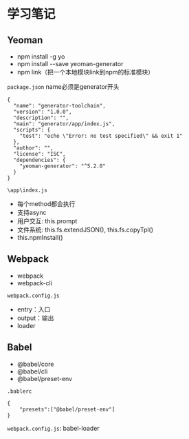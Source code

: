 # 学习笔记

## Yeoman

* npm install -g yo
* npm install --save yeoman-generator
* npm link（把一个本地模块link到npm的标准模块）

`package.json` name必须是generator开头
```
{
  "name": "generator-toolchain",
  "version": "1.0.0",
  "description": "",
  "main": "generator/app/index.js",
  "scripts": {
    "test": "echo \"Error: no test specified\" && exit 1"
  },
  "author": "",
  "license": "ISC",
  "dependencies": {
    "yeoman-generator": "^5.2.0"
  }
}
```

`\app\index.js`
* 每个method都会执行
* 支持async
* 用户交互: this.prompt
* 文件系统: this.fs.extendJSON(), this.fs.copyTpl()
* this.npmInstall()


## Webpack

* webpack
* webpack-cli

`webpack.config.js`

* entry：入口
* output：输出
* loader

## Babel
* @babel/core
* @babel/cli
* @babel/preset-env

`.bablerc`
```
{
    "presets":["@babel/preset-env"]
}
```
`webpack.config.js`: babel-loader
